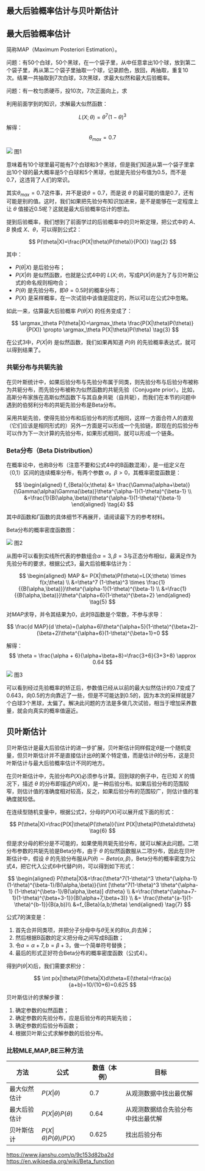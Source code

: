 <!--Copyright © Microsoft Corporation. All rights reserved.
  适用于[License](https://github.com/Microsoft/ai-edu/blob/master/LICENSE.md)版权许可-->

## 最大后验概率估计与贝叶斯估计

## 最大后验概率估计

简称MAP（Maximum Posteriori Estimation）。

问题：有50个白球，50个黑球，在一个袋子里，从中任意拿出10个球，放到第二个袋子里，再从第二个袋子里抽取一个球，记录颜色，放回，再抽取，重复10次。结果一共抽取到7次白球，3次黑球，求最大似然和最大后验概率。

问题：有一枚匀质硬币，投10次，7次正面向上，求

利用前面学到的知识，求解最大似然函数：

$$
L(X;\theta)= \theta^7 (1-\theta)^3 \tag{1}
$$
解得：
$$
\theta_{max}=0.7
$$

<img src="img/likelihood_berno.png"/>
图1

意味着有10个球里最可能有7个白球和3个黑球，但是我们知道从第一个袋子里拿出10个球的最大概率是5个白球和5个黑球，也就是先验分布值为0.5，而不是0.7，这违背了人们的常识。

其实$\theta_{max}=0.7$这件事，并不是说$\theta=0.7$，而是说 $\theta$ 的最可能的值是0.7，还有可能是别的值。这时，我们如果把先验分布知识加进来，是不是能够在一定程度上让 $\theta$ 值接近0.5呢？这就是最大后验概率估计的想法。

提到后验概率，我们想到了前面学过的后验概率中的贝叶斯定理，把公式中的 $A、B$ 换成 $X、\theta$，可以得到公式2：

$$
P(\theta|X)=\frac{P(X|\theta)P(\theta)}{P(X)} \tag{2}
$$

其中：

- $P(\theta|X)$ 是后验分布；
- $P(X|\theta)$ 是似然函数，也就是公式4中的 $L(X;\theta)$，写成$P(X|\theta)$是为了与贝叶斯公式的命名规则相吻合；
- $P(\theta)$ 是先验分布，即$\theta=0.5$时的概率分布；
- $P(X)$ 是采样概率，在一次试验中该值是固定的，所以可以在公式2中忽略。

如此一来，估算最大后验概率 $P(\theta|X)$ 的任务变成了：

$$
\argmax_\theta P(\theta|X)=\argmax_\theta \frac{P(X|\theta)P(\theta)}{P(X)} \propto \argmax_\theta P(X|\theta)P(\theta) \tag{3}
$$

在公式3中，$P(X|\theta)$ 是似然函数，我们如果再知道 $P(\theta)$ 的先验概率表达式，就可以得到结果了。

### 共轭分布与共轭先验

在贝叶斯统计中，如果后验分布与先验分布属于同类，则先验分布与后验分布被称为共轭分布，而先验分布被称为似然函数的共轭先验（Conjugate prior）。比如，高斯分布家族在高斯似然函数下与其自身共轭（自共轭），而我们在本节的问题中遇到的伯努利分布的共轭先验分布是Beta分布。

采用共轭先验，使得先验分布和后验分布的形式相同，这样一方面合符人的直观（它们应该是相同形式的）另外一方面是可以形成一个先验链，即现在的后验分布可以作为下一次计算的先验分布，如果形式相同，就可以形成一个链条。

### Beta分布（Beta Distribution）

在概率论中，也称B分布（注意不要和公式4中的B函数混淆），是一组定义在（0,1）区间的连续概率分布，有两个参数 $\alpha，\beta >0$，其概率密度函数是：

$$
\begin{aligned}
f_{Beta}(x;\theta) &= \frac{\Gamma(\alpha+\beta)}{\Gamma(\alpha)\Gamma(\beta)}\theta^{\alpha-1}(1-\theta)^{\beta-1} \\
&=\frac{1}{B(\alpha,\beta)}\theta^{\alpha-1}(1-\theta)^{\beta-1}
\end{aligned} \tag{4}
$$

其中$B$函数和$\Gamma$函数的具体细节不再展开，请阅读最下方的参考材料。

Beta分布的概率密度函数图：

<img src="img/BetaDist.png"/>
图2

从图中可以看到实线所代表的参数组合$\alpha=3, \beta=3$与正态分布相似，最满足作为先验分布的要求，根据公式3，最大后验概率估计为：

$$
\begin{aligned}
MAP &= P(X|\theta)P(\theta)=L(X;\theta) \times f(x;\theta) \\
&=\theta^7 (1-\theta)^3 \times \frac{1}{{B(\alpha,\beta)}}\theta^{\alpha-1}(1-\theta)^{\beta-1} \\
&=\frac{1}{{B(\alpha,\beta)}}\theta^{\alpha+6}(1-\theta)^{\beta+2}
\end{aligned} \tag{5}
$$

对$MAP$求导，并令其结果为0，此时B函数是个常数，不参与求导：

$$
\frac{d MAP}{d \theta}=(\alpha+6)\theta^{\alpha+5}(1-\theta)^{\beta+2}-(\beta+2)\theta^{\alpha+6}(1-\theta)^{\beta+1}=0
$$

解得：
$$
\theta = \frac{\alpha + 6}{\alpha+\beta+8}=\frac{3+6}{3+3+8} \approx 0.64
$$

<img src="img/map_berno.png"/>
图3

可以看到经过先验概率的矫正后，参数值已经从以前的最大似然估计的0.7变成了0.643，向0.5的方向靠近了一些，但是不可能达到0.5的，因为本次的采样就是7个白球3个黑球，太偏了。解决此问题的方法是多做几次试验，相当于增加采养数量，就会向真实的概率值逼近。

## 贝叶斯估计

贝叶斯估计是最大后验估计的进一步扩展，贝叶斯估计同样假定$\theta$是一个随机变量，但贝叶斯估计并不是直接估计出$\theta$的某个特定值，而是估计$\theta$的分布，这是贝叶斯估计与最大后验概率估计不同的地方。

在贝叶斯估计中，先验分布$P(X)$必须参与计算。回到球的例子中，在已知 $X$ 的情况下，描述 $\theta$ 的分布即描述$P(\theta|X)$，是一种后验分布。如果后验分布的范围较窄，则估计值的准确度相对较高，反之，如果后验分布的范围较广，则估计值的准确度就较低。

在连续型随机变量中，根据公式2，分母的$P(X)$可以展开成下面的形式：

$$
P(\theta|X)=\frac{P(X|\theta)P(\theta)}{\int P(X|\theta)P(\theta)d\theta} \tag{6}
$$

但是求分母的积分是不可能的，如果使用共轭先验分布，就可以解决此问题。二项分布参数的共轭先验是Beta分布，由于 $\theta$ 的似然函数服从二项分布，因此在贝叶斯估计中，假设 $\theta$ 的先验分布服从$P(\theta)\sim Beta(\alpha, \beta)$，Beta分布的概率密度为公式4，把它代入公式6中代替$P(\theta)$，可以得到如下形式：

$$
\begin{aligned}
P(\theta|X)&=\frac{\theta^7(1-\theta)^3 \theta^{\alpha-1} (1-\theta)^{\beta-1}/B(\alpha,\beta)}{\int [\theta^7(1-\theta)^3 \theta^{\alpha-1} (1-\theta)^{\beta-1}/B(\alpha,\beta)] d\theta} \\
&=\frac{\theta^{\alpha+7-1}(1-\theta)^{\beta+3-1}}{B(\alpha+7,\beta+3)} \\
&= \frac{\theta^{a-1}(1-\theta)^{b-1}}{B(a,b)}\\
&=f_{Beta}(a,b;\theta)
\end{aligned} \tag{7}
$$

公式7的演变是：
1. 首先合并同类项，并把分子分母中与$\theta$无关的$B(\alpha,\beta)$去掉；
2. 然后根据B函数的定义把分母之间写成B函数；
3. 令$a=\alpha+7, b=\beta+3$，做一个简单符号替换；
4. 最后的形式正好符合Beta分布的概率密度函数（公式4）。

得到$P(\theta|X)$后，我们需要求积分：

$$
\int p(x|\theta)P(\theta|X)d\theta=E(\theta)=\frac{a}{a+b}=10/(10+6)=0.625
$$

贝叶斯估计的求解步骤：

1. 确定参数的似然函数；
2. 确定参数的先验分布，应是后验分布的共轭先验；
3. 确定参数的后验分布函数；
4. 根据贝叶斯公式求解参数的后验分布。

### 比较MLE,MAP,BE三种方法

|方法|公式|数值（本例）|目标|
|--|--|--|--|
|最大似然估计|$P(X\vert\theta)$|0.7|从观测数据中找出最优解|
|最大后验估计|$P(X\vert\theta)P(\theta)$|0.64|从观测数据结合先验分布中找出最优解|
|贝叶斯估计|$P(X\vert\theta)P(\theta)/P(X)$|0.625|找出后验分布|


https://www.jianshu.com/p/9c153d82ba2d
https://en.wikipedia.org/wiki/Beta_function
